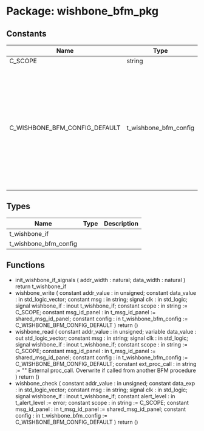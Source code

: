 # Package: wishbone_bfm_pkg
## Constants
| Name                          | Type                  | Value                                                                                                                                                                                                                                                                                                                                                                                                                                                                                                   | Description |
| ----------------------------- | --------------------- | ------------------------------------------------------------------------------------------------------------------------------------------------------------------------------------------------------------------------------------------------------------------------------------------------------------------------------------------------------------------------------------------------------------------------------------------------------------------------------------------------------- | ----------- |
| C_SCOPE                       | string                |  "WISHBONE BFM"                                                                                                                                                                                                                                                                                                                                                                                                                                                                                         |             |
| C_WISHBONE_BFM_CONFIG_DEFAULT | t_wishbone_bfm_config |  (     max_wait_cycles             => 10,     max_wait_cycles_severity    => failure,     clock_period                => -1 ns,     clock_period_margin         => 0 ns,     clock_margin_severity       => TB_ERROR,     setup_time                  => -1 ns,     hold_time                   => -1 ns,     match_strictness            => MATCH_EXACT,     id_for_bfm                  => ID_BFM,     id_for_bfm_wait             => ID_BFM_WAIT,     id_for_bfm_poll             => ID_BFM_POLL   ) |             |
## Types
| Name                  | Type | Description |
| --------------------- | ---- | ----------- |
| t_wishbone_if         |      |             |
| t_wishbone_bfm_config |      |             |
## Functions
- init_wishbone_if_signals <font id="function_arguments">(    addr_width : natural;
    data_width : natural
    )</font> <font id="function_return">return t_wishbone_if</font>
- wishbone_write <font id="function_arguments">(    constant addr_value       : in  unsigned;
    constant data_value       : in  std_logic_vector;
    constant msg              : in  string;
    signal clk                : in  std_logic;
    signal wishbone_if        : inout t_wishbone_if;
    constant scope            : in  string                    := C_SCOPE;
    constant msg_id_panel     : in  t_msg_id_panel            := shared_msg_id_panel;
    constant config           : in  t_wishbone_bfm_config     := C_WISHBONE_BFM_CONFIG_DEFAULT
    )</font> <font id="function_return">return ()</font>
- wishbone_read <font id="function_arguments">(    constant addr_value       : in  unsigned;
    variable data_value       : out std_logic_vector;
    constant msg              : in  string;
    signal clk                : in  std_logic;
    signal wishbone_if        : inout t_wishbone_if;
    constant scope            : in  string                    := C_SCOPE;
    constant msg_id_panel     : in  t_msg_id_panel            := shared_msg_id_panel;
    constant config           : in  t_wishbone_bfm_config     := C_WISHBONE_BFM_CONFIG_DEFAULT;
    constant ext_proc_call    : in  string                    := ""   External proc_call. Overwrite if called from another BFM procedure
    )</font> <font id="function_return">return ()</font>
- wishbone_check <font id="function_arguments">(    constant addr_value       : in  unsigned;
    constant data_exp         : in  std_logic_vector;
    constant msg              : in  string;
    signal clk                : in  std_logic;
    signal wishbone_if        : inout t_wishbone_if;
    constant alert_level      : in  t_alert_level             := error;
    constant scope            : in  string                    := C_SCOPE;
    constant msg_id_panel     : in  t_msg_id_panel            := shared_msg_id_panel;
    constant config           : in  t_wishbone_bfm_config     := C_WISHBONE_BFM_CONFIG_DEFAULT
    )</font> <font id="function_return">return ()</font>
